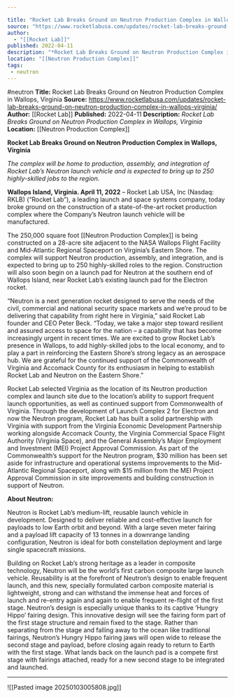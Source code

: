 ```yaml
---

title: "Rocket Lab Breaks Ground on Neutron Production Complex in Wallops, Virginia "
source: "https://www.rocketlabusa.com/updates/rocket-lab-breaks-ground-on-neutron-production-complex-in-wallops-virginia/"
author:
  - "[[Rocket Lab]]"
published: 2022-04-11
description: "*Rocket Lab Breaks Ground on Neutron Production Complex in Wallops, Virginia*"
location: "[[Neutron Production Complex]]"
tags:
 - neutron
---
```


#neutron
**Title:** Rocket Lab Breaks Ground on Neutron Production Complex in Wallops, Virginia 
**Source:** https://www.rocketlabusa.com/updates/rocket-lab-breaks-ground-on-neutron-production-complex-in-wallops-virginia/
**Author:** [[Rocket Lab]]
**Published:** 2022-04-11
**Description:** *Rocket Lab Breaks Ground on Neutron Production Complex in Wallops, Virginia*
**Location:** [[Neutron Production Complex]]

**Rocket Lab Breaks Ground on Neutron Production Complex in Wallops, Virginia**

*The complex will be home to production, assembly, and integration of Rocket Lab’s Neutron launch vehicle and is expected to bring up to 250 highly-skilled jobs to the region.*

**Wallops Island, Virginia. April 11, 2022** – Rocket Lab USA, Inc (Nasdaq: RKLB) (“Rocket Lab”), a leading launch and space systems company, today broke ground on the construction of a state-of-the-art rocket production complex where the Company’s Neutron launch vehicle will be manufactured.

The 250,000 square foot [[Neutron Production Complex]] is being constructed on a 28-acre site adjacent to the NASA Wallops Flight Facility and Mid-Atlantic Regional Spaceport on Virginia’s Eastern Shore. The complex will support Neutron production, assembly, and integration, and is expected to bring up to 250 highly-skilled roles to the region. Construction will also soon begin on a launch pad for Neutron at the southern end of Wallops Island, near Rocket Lab’s existing launch pad for the Electron rocket.

“Neutron is a next generation rocket designed to serve the needs of the civil, commercial and national security space markets and we’re proud to be delivering that capability from right here in Virginia,” said Rocket Lab founder and CEO Peter Beck. “Today, we take a major step toward resilient and assured access to space for the nation – a capability that has become increasingly urgent in recent times. We are excited to grow Rocket Lab’s presence in Wallops, to add highly-skilled jobs to the local economy, and to play a part in reinforcing the Eastern Shore’s strong legacy as an aerospace hub. We are grateful for the continued support of the Commonwealth of Virginia and Accomack County for its enthusiasm in helping to establish Rocket Lab and Neutron on the Eastern Shore.”

Rocket Lab selected Virginia as the location of its Neutron production complex and launch site due to the location’s ability to support frequent launch opportunities, as well as continued support from Commonwealth of Virginia. Through the development of Launch Complex 2 for Electron and now the Neutron program, Rocket Lab has built a solid partnership with Virginia with support from the Virginia Economic Development Partnership working alongside Accomack County, the Virginia Commercial Space Flight Authority (Virginia Space), and the General Assembly’s Major Employment and Investment (MEI) Project Approval Commission. As part of the Commonwealth’s support for the Neutron program, $30 million has been set aside for infrastructure and operational systems improvements to the Mid-Atlantic Regional Spaceport, along with $15 million from the MEI Project Approval Commission in site improvements and building construction in support of Neutron.

**About Neutron:**

Neutron is Rocket Lab’s medium-lift, reusable launch vehicle in development. Designed to deliver reliable and cost-effective launch for payloads to low Earth orbit and beyond. With a large seven meter fairing and a payload lift capacity of 13 tonnes in a downrange landing configuration, Neutron is ideal for both constellation deployment and large single spacecraft missions.  

Building on Rocket Lab’s strong heritage as a leader in composite technology, Neutron will be the world’s first carbon composite large launch vehicle. Reusability is at the forefront of Neutron’s design to enable frequent launch, and this new, specially formulated carbon composite material is lightweight, strong and can withstand the immense heat and forces of launch and re-entry again and again to enable frequent re-flight of the first stage. Neutron’s design is especially unique thanks to its captive ‘Hungry Hippo’ fairing design. This innovative design will see the fairing form part of the first stage structure and remain fixed to the stage. Rather than separating from the stage and falling away to the ocean like traditional fairings, Neutron’s Hungry Hippo fairing jaws will open wide to release the second stage and payload, before closing again ready to return to Earth with the first stage. What lands back on the launch pad is a compete first stage with fairings attached, ready for a new second stage to be integrated and launched.

---

![[Pasted image 20250103005808.jpg]]